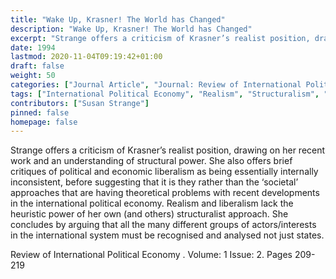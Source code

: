 ```yaml
---
title: "Wake Up, Krasner! The World has Changed"
description: "Wake Up, Krasner! The World has Changed"
excerpt: "Strange offers a criticism of Krasner’s realist position, drawing on her recent work and an understanding of structural power. She also offers brief critiques of political and economic liberalism as being essentially internally inconsistent, before suggesting that it is they rather than the ‘societal’ approaches that are having theoretical problems with recent developments in the international political economy. Realism and liberalism lack the heuristic power of her own (and others) structuralist approach. She concludes by arguing that all the many different groups of actors/interests in the international system must be recognised and analysed not just states."
date: 1994
lastmod: 2020-11-04T09:19:42+01:00
draft: false
weight: 50
categories: ["Journal Article", "Journal: Review of International Political Economy ", "Publisher: Taylor & Francis"]
tags: ["International Political Economy", "Realism", "Structuralism", "Liberalism"]
contributors: ["Susan Strange"]
pinned: false
homepage: false
---
```


Strange offers a criticism of Krasner’s realist position, drawing on her recent work and an understanding of structural power. She also offers brief critiques of political and economic liberalism as being essentially internally inconsistent, before suggesting that it is they rather than the ‘societal’ approaches that are having theoretical problems with recent developments in the international political economy. Realism and liberalism lack the heuristic power of her own (and others) structuralist approach. She concludes by arguing that all the many different groups of actors/interests in the international system must be recognised and analysed not just states.

Review of International Political Economy . Volume: 1 Issue: 2. Pages 209-219